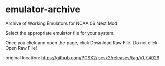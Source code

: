# emulator-archive
Archive of Working Emulators for NCAA 06 Next Mod

Select the appropriate emulator file for your system.

Once you click and open the page, click Download Raw File. Do not click Open Raw File!

original location: https://github.com/PCSX2/pcsx2/releases/tag/v1.7.4029

